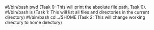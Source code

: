 #!/bin/bash
pwd (Taak 0: This will print the absolute file path, Task 0).
#!/bin/bash
ls (Task 1: This will list all files and directories in the current directory)
#!/bin/bash
cd ../$HOME (Task 2: This will change working directory to home directory)



